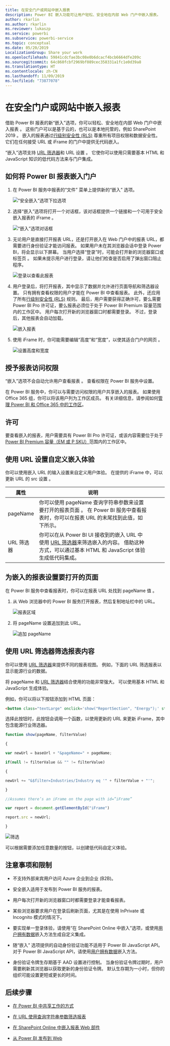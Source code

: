 ```yaml
---
title: 在安全门户或网站中嵌入报表
description: Power BI 嵌入功能可让用户轻松、安全地在内部 Web 门户中嵌入报表。
author: rkarlin
ms.author: rkarlin
ms.reviewer: lukaszp
ms.service: powerbi
ms.subservice: powerbi-service
ms.topic: conceptual
ms.date: 05/20/2019
LocalizationGroup: Share your work
ms.openlocfilehash: 59841cdcfae3bc08e0b6dcacf4bcb6664dfe209c
ms.sourcegitcommit: 64c860fcbf2969bf089cec358331a1fc1e0d39a8
ms.translationtype: HT
ms.contentlocale: zh-CN
ms.lasthandoff: 11/09/2019
ms.locfileid: "73877078"
---
```

# <a name="embed-a-report-in-a-secure-portal-or-website"></a>在安全门户或网站中嵌入报表

借助 Power BI 报表的新“嵌入”选项，你可以轻松、安全地在内部 Web 门户中嵌入报表  。 这些门户可以是基于云的，也可以是本地托管的，例如 SharePoint 2019   。 嵌入的报表通过[行级别安全性 (RLS)](service-admin-rls.md) 尊重所有项目权限和数据安全性。 它们在任何接受 URL 或 iFrame 的门户中提供无代码嵌入。 

“嵌入”选项支持 [URL 筛选器](service-url-filters.md)和 URL 设置  。 它使你可以使用只需要基本 HTML 和 JavaScript 知识的低代码方法来与门户集成。

## <a name="how-to-embed-power-bi-reports-into-portals"></a>如何将  Power BI 报表嵌入门户

1. 在 Power BI 服务中报表的“文件”  菜单上提供新的“嵌入”  选项。

    ![“安全嵌入”选项下拉选项](media/service-embed-secure/secure-embed-drop-down-menu.png)

2. 选择“嵌入”选项将打开一个对话框，该对话框提供一个链接和一个可用于安全嵌入报表的 iFrame  。

    ![“嵌入”选项对话框](media/service-embed-secure/secure-embed-code-dialog.png)

3. 无论用户是直接打开报表 URL，还是打开嵌入在 Web 门户中的报表 URL，都需要进行身份验证才能访问报表。 如果用户未在其浏览器会话中登录 Power BI，将会显示以下屏幕。 当用户选择“登录”时，可能会打开新的浏览器窗口或标签页  。 如果未提示用户进行登录，请让他们检查是否启用了弹出窗口阻止程序。

    ![登录以查看此报表](media/service-embed-secure/secure-embed-sign-in.png)

4. 用户登录后，将打开报表，其中显示了数据并允许进行页面导航和筛选器设置。 只有拥有查看权限的用户才能在 Power BI 中查看报表。 此外，还应用了所有[行级别安全性 (RLS)](service-admin-rls.md) 规则。 最后，用户需要获得正确许可，要么需要 Power BI Pro 许可证，要么报表必须位于处于 Power BI Premium 容量范围内的工作区中。 用户每次打开新的浏览器窗口时都需要登录。 不过，登录后，其他报表会自动加载。

    ![嵌入报表](media/service-embed-secure/secure-embed-report.png)

5. 使用 iFrame 时，你可能需要编辑“高度”和“宽度”，以使其适合门户的网页   。

    ![设置高度和宽度](media/service-embed-secure/secure-embed-size.png)

## <a name="granting-report-access"></a>授予报表访问权限

“嵌入”选项不会自动允许用户查看报表  。 查看权限在 Power BI 服务中设置。

在 Power BI 服务中，你可以与需要访问权限的用户共享嵌入的报表。 如果使用 Office 365 组，你可以将该用户列为工作区成员。 有关详细信息，请参阅如何[管理 Power BI 和 Office 365 中的工作区](service-manage-app-workspace-in-power-bi-and-office-365.md)。

## <a name="licensing"></a>许可

要查看嵌入的报表，用户需要具有 Power BI Pro 许可证，或该内容需要位于处于 [Power BI Premium 容量（EM 或 P SKU）](service-admin-premium-purchase.md)范围内的工作区中。

## <a name="customize-your-embed-experience-using-url-settings"></a>使用 URL 设置自定义嵌入体验

你可以使用嵌入 URL 的输入设置来自定义用户体验。 在提供的 iFrame 中，可以更新 URL 的 src 设置  。

| 属性  | 说明  |  |  |  |
|--------------|-----------------------------------------------------------------------------------------------------------------------------------------------------------------------------------------------------------------------|---|---|---|
| pageName  | 你可以使用 pageName 查询字符串参数来设置要打开的报表页面  。 在 Power BI 服务中查看报表时，你可以在报表 URL 的末尾找到此值，如下所示。 |  |  |  |
| URL 筛选器  | 你可以在从 Power BI UI 接收到的嵌入 URL 中使用 [URL 筛选器](service-url-filters.md)来筛选嵌入的内容。 借助这种方式，可以通过基本 HTML 和 JavaScript 体验生成低代码集成。  |  |  |  |

## <a name="set-which-page-opens-for-an-embedded-report"></a>为嵌入的报表设置要打开的页面 

在 Power BI 服务中查看报表时，你可以在报表 URL 处找到 pageName 值  。

1. 从 Web 浏览器中的 Power BI 服务打开报表，然后复制地址栏中的 URL。

    ![报表区域](media/service-embed-secure/secure-embed-report-section.png)

2. 将 pageName  设置追加到此 URL。

    ![追加 pageName](media/service-embed-secure/secure-embed-append-page-name.png)

## <a name="filter-report-content-using-url-filters"></a>使用 URL 筛选器筛选报表内容 

你可以使用 [URL 筛选器](service-url-filters.md)来提供不同的报表视图。 例如，下面的 URL 筛选报表以显示能源行业的数据。

将 pageName  和 [URL 筛选器](service-url-filters.md)结合使用的功能非常强大。 可以使用基本 HTML 和 JavaScript 生成体验。

例如，你可以将以下按钮添加到 HTML 页面：

```html
<button class="textLarge" onclick='show("ReportSection", "Energy");' style="display: inline-block;">Show Energy</button>
```

选择此按钮时，此按钮会调用一个函数，以使用更新的 URL 来更新 iFrame，其中包含能源行业筛选器。

```javascript
function show(pageName, filterValue)

{

var newUrl = baseUrl + "&pageName=" + pageName;

if(null != filterValue && "" != filterValue)

{

newUrl += "&$filter=Industries/Industry eq '" + filterValue + "'";

}

//Assumes there’s an iFrame on the page with id=”iFrame”

var report = document.getElementById("iFrame")

report.src = newUrl;

}
```

![筛选](media/service-embed-secure/secure-embed-filter.png)

可以根据需要添加任意数量的按钮，以创建低代码自定义体验。 

## <a name="considerations-and-limitations"></a>注意事项和限制

* 不支持外部来宾用户访问 Azure 企业到企业 (B2B)。

* 安全嵌入适用于发布到 Power BI 服务的报表。

* 用户每次打开新的浏览器窗口时都需要登录才能查看报表。

* 某些浏览器要求用户在登录后刷新页面，尤其是在使用 InPrivate 或 Incognito 模式的情况下。

* 要实现单一登录体验，请使用“在 SharePoint Online 中嵌入”选项，或使用[用户拥有数据](developer/embed-sample-for-your-organization.md)嵌入方法生成自定义集成。 

* 随“嵌入”  选项提供的自动身份验证功能不适用于 Power BI JavaScript API。 对于 Power BI JavaScript API，请使用[用户拥有数据](developer/embed-sample-for-your-organization.md)嵌入方法。 

* 身份验证令牌生存期基于 AAD 设置进行控制。 当身份验证令牌过期时，用户需要刷新其浏览器以获取更新的身份验证令牌。 默认生存期为一小时，但你的组织可能设置更短或更长的时间。

## <a name="next-steps"></a>后续步骤

* [在 Power BI 中共享工作的方式](service-how-to-collaborate-distribute-dashboards-reports.md)

* [在 URL 使用查询字符串参数筛选报表](service-url-filters.md)

* [在 SharePoint Online 中嵌入报表 Web 部件](service-embed-report-spo.md)

* [从 Power BI 发布到 Web](service-publish-to-web.md)
